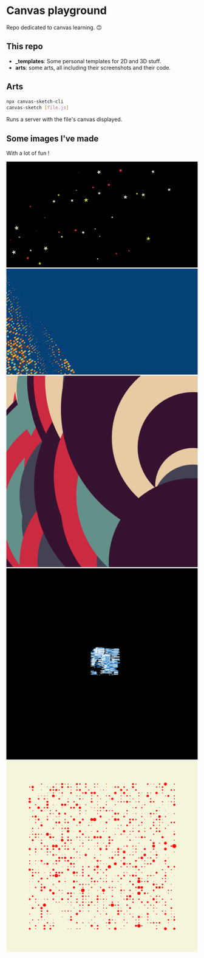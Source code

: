 # Canvas playground

Repo dedicated to canvas learning. 🙃

## This repo

- **\_templates**: Some personal templates for 2D and 3D stuff.
- **arts**: some arts, all including their screenshots and their code.

## Arts

```bash
npx canvas-sketch-cli
canvas-sketch [file.js]
```

Runs a server with the file's canvas displayed.

## Some images I've made

With a lot of fun !

![wallpaper of joyfull stars](./arts/wallpaper-of-joyfull-stars/cropped.png)
![wallpaper of windows](./arts/wallpaper-left-windows/cropped.png)
![planets radiation](./arts/planets-radiation/sketch.png)
![glitch matters](./arts/glitch-matters/sketch.png)
![red dropplets](./arts/red-droplets/sketch.png)
